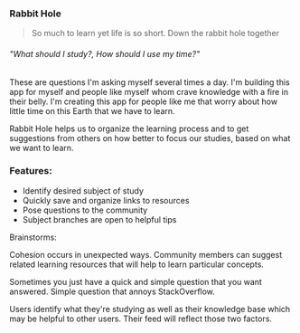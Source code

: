 ### Rabbit Hole

> So much to learn yet life is so short. Down the rabbit hole together


###### "What should I study?, How should I use my time?"
These are questions I'm asking myself several times a day. I'm building this app for myself and people like myself whom crave knowledge with a fire in their belly. I'm creating this app for people like me that worry about how little time on this Earth that we have to learn.

Rabbit Hole helps us to organize the learning process and to get suggestions from others on how better to focus our studies, based on what we want to learn.

### Features:
- Identify desired subject of study
- Quickly save and organize links to resources
- Pose questions to the community
- Subject branches are open to helpful tips

Brainstorms:

Cohesion occurs in unexpected ways. Community members can suggest related learning resources that will help to learn particular concepts.

Sometimes you just have a quick and simple question that you want answered. Simple question that annoys StackOverflow.

Users identify what they're studying as well as their knowledge base which may be helpful to other users. Their feed will reflect those two factors.
